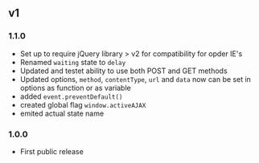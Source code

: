 ## v1

### 1.1.0

* Set up to require jQuery library > v2 for compatibility for opder IE's
* Renamed `waiting` state to `delay`
* Updated and testet ability to use both POST and GET methods
* Updated options, `method`, `contentType`, `url` and `data` now can be set in options as function or as variable
* added `event.preventDefault()`
* created global flag `window.activeAJAX`
* emited actual state name

### 1.0.0

* First public release